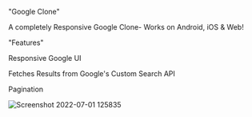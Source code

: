 "Google Clone"

A completely Responsive Google Clone- Works on Android, iOS & Web!

"Features"

Responsive Google UI

Fetches Results from Google's Custom Search API

Pagination

![Screenshot 2022-07-01 125835](https://user-images.githubusercontent.com/97222016/176846694-7fdf2196-a4ff-4689-a42f-54705f0cfaeb.png)
